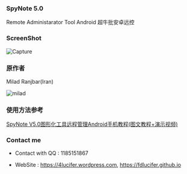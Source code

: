 ### SpyNote 5.0
Remote Administarator Tool Android
超牛批安卓远控

### ScreenShot

![Capture](https://user-images.githubusercontent.com/22496001/56222443-4a977b80-6081-11e9-9443-433ab0d424cb.PNG)


### 原作者

Milad Ranjbar(Iran)

![milad](https://raw.githubusercontent.com/wiki/FDlucifer/FDlucifer.github.io/milad.png)

### 使用方法参考

[SpyNote V5.0图形化工具远程管理Android手机教程(图文教程+演示视频)](https://www.freebuf.com/sectool/164077.html)

### Contact me

- Contact with QQ : 1185151867

- WebSite : https://4lucifer.wordpress.com, https://fdlucifer.github.io
